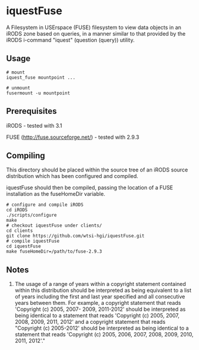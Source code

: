 iquestFuse
==========

A Filesystem in USErspace (FUSE) filesystem to view data
objects in an iRODS zone based on queries, in a manner similar to that
provided by the iRODS i-command "iquest" (question (query)) utility.


Usage
-----

```
# mount
iquest_fuse mountpoint ...

# unmount
fusermount -u mountpoint 
```

Prerequisites
-------------
iRODS - tested with 3.1

FUSE (http://fuse.sourceforge.net/) - tested with 2.9.3

Compiling
---------

This directory should be placed within the source tree of an iRODS 
source distribution which has been configured and compiled. 

iquestFuse should then be compiled, passing the location of a FUSE 
installation as the fuseHomeDir variable. 

```
# configure and compile iRODS
cd iRODS
./scripts/configure
make
# checkout iquestFuse under clients/
cd clients
git clone https://github.com/wtsi-hgi/iquestFuse.git
# compile iquestFuse
cd iquestFuse
make fuseHomeDir=/path/to/fuse-2.9.3
```


Notes
-----

1. The usage of a range of years within a copyright statement
contained within this distribution should be interpreted as being
equivalent to a list of years including the first and last year
specified and all consecutive years between them. For example, a
copyright statement that reads 'Copyright (c) 2005, 2007- 2009,
2011-2012' should be interpreted as being identical to a statement
that reads 'Copyright (c) 2005, 2007, 2008, 2009, 2011, 2012' and a
copyright statement that reads "Copyright (c) 2005-2012' should be
interpreted as being identical to a statement that reads 'Copyright
(c) 2005, 2006, 2007, 2008, 2009, 2010, 2011, 2012'."

